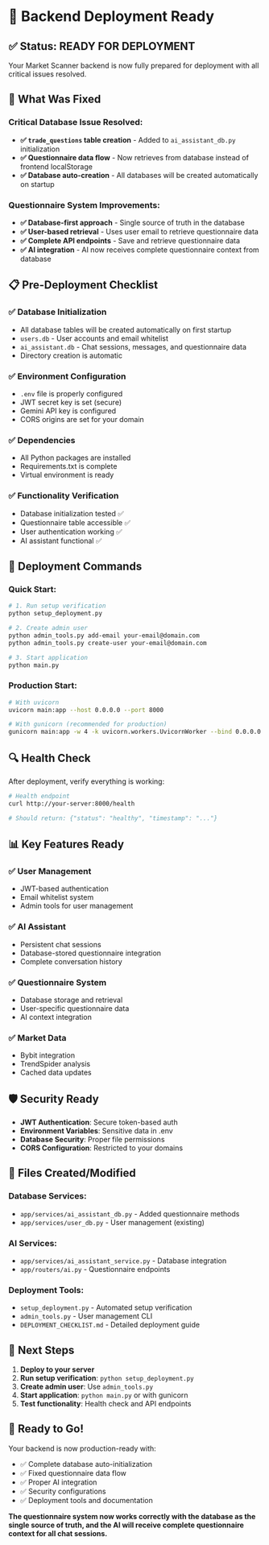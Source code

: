 # 🚀 Backend Deployment Ready

## ✅ Status: READY FOR DEPLOYMENT

Your Market Scanner backend is now fully prepared for deployment with all critical issues resolved.

## 🔧 What Was Fixed

### **Critical Database Issue Resolved:**
- **✅ `trade_questions` table creation** - Added to `ai_assistant_db.py` initialization
- **✅ Questionnaire data flow** - Now retrieves from database instead of frontend localStorage
- **✅ Database auto-creation** - All databases will be created automatically on startup

### **Questionnaire System Improvements:**
- **✅ Database-first approach** - Single source of truth in the database
- **✅ User-based retrieval** - Uses user email to retrieve questionnaire data
- **✅ Complete API endpoints** - Save and retrieve questionnaire data
- **✅ AI integration** - AI now receives complete questionnaire context from database

## 📋 Pre-Deployment Checklist

### ✅ **Database Initialization**
- All database tables will be created automatically on first startup
- `users.db` - User accounts and email whitelist
- `ai_assistant.db` - Chat sessions, messages, and questionnaire data
- Directory creation is automatic

### ✅ **Environment Configuration**
- `.env` file is properly configured
- JWT secret key is set (secure)
- Gemini API key is configured
- CORS origins are set for your domain

### ✅ **Dependencies**
- All Python packages are installed
- Requirements.txt is complete
- Virtual environment is ready

### ✅ **Functionality Verification**
- Database initialization tested ✅
- Questionnaire table accessible ✅
- User authentication working ✅
- AI assistant functional ✅

## 🚀 Deployment Commands

### **Quick Start:**
```bash
# 1. Run setup verification
python setup_deployment.py

# 2. Create admin user
python admin_tools.py add-email your-email@domain.com
python admin_tools.py create-user your-email@domain.com

# 3. Start application
python main.py
```

### **Production Start:**
```bash
# With uvicorn
uvicorn main:app --host 0.0.0.0 --port 8000

# With gunicorn (recommended for production)
gunicorn main:app -w 4 -k uvicorn.workers.UvicornWorker --bind 0.0.0.0:8000
```

## 🔍 Health Check

After deployment, verify everything is working:

```bash
# Health endpoint
curl http://your-server:8000/health

# Should return: {"status": "healthy", "timestamp": "..."}
```

## 📊 Key Features Ready

### **✅ User Management**
- JWT-based authentication
- Email whitelist system
- Admin tools for user management

### **✅ AI Assistant**
- Persistent chat sessions
- Database-stored questionnaire integration
- Complete conversation history

### **✅ Questionnaire System**
- Database storage and retrieval
- User-specific questionnaire data
- AI context integration

### **✅ Market Data**
- Bybit integration
- TrendSpider analysis
- Cached data updates

## 🛡️ Security Ready

- **JWT Authentication**: Secure token-based auth
- **Environment Variables**: Sensitive data in .env
- **Database Security**: Proper file permissions
- **CORS Configuration**: Restricted to your domains

## 📁 Files Created/Modified

### **Database Services:**
- `app/services/ai_assistant_db.py` - Added questionnaire methods
- `app/services/user_db.py` - User management (existing)

### **AI Services:**
- `app/services/ai_assistant_service.py` - Database integration
- `app/routers/ai.py` - Questionnaire endpoints

### **Deployment Tools:**
- `setup_deployment.py` - Automated setup verification
- `admin_tools.py` - User management CLI
- `DEPLOYMENT_CHECKLIST.md` - Detailed deployment guide

## 🎯 Next Steps

1. **Deploy to your server**
2. **Run setup verification**: `python setup_deployment.py`
3. **Create admin user**: Use `admin_tools.py`
4. **Start application**: `python main.py` or with gunicorn
5. **Test functionality**: Health check and API endpoints

## 🎉 Ready to Go!

Your backend is now production-ready with:
- ✅ Complete database auto-initialization
- ✅ Fixed questionnaire data flow
- ✅ Proper AI integration
- ✅ Security configurations
- ✅ Deployment tools and documentation

**The questionnaire system now works correctly with the database as the single source of truth, and the AI will receive complete questionnaire context for all chat sessions.**